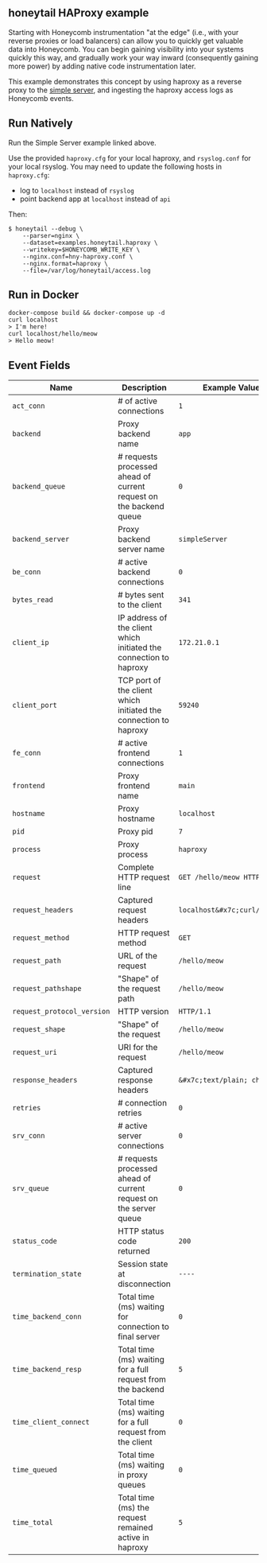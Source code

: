 ## honeytail HAProxy example

Starting with Honeycomb instrumentation "at the edge" (i.e., with your reverse
proxies or load balancers) can allow you to quickly get valuable data into
Honeycomb. You can begin gaining visibility into your systems quickly this way,
and gradually work your way inward (consequently gaining more power) by adding
native code instrumentation later.

This example demonstrates this concept by using haproxy as a reverse proxy to the
[simple server](../simple-server), and
ingesting the haproxy access logs as Honeycomb events.

## Run Natively

Run the Simple Server example linked above.

Use the provided `haproxy.cfg` for your local haproxy, and `rsyslog.conf` 
for your local rsyslog. You may need to update the following hosts in `haproxy.cfg`:
- log to `localhost` instead of `rsyslog`
- point backend app at `localhost` instead of `api`

Then:

```
$ honeytail --debug \
    --parser=nginx \
    --dataset=examples.honeytail.haproxy \
    --writekey=$HONEYCOMB_WRITE_KEY \
    --nginx.conf=hny-haproxy.conf \
    --nginx.format=haproxy \
    --file=/var/log/honeytail/access.log
```

## Run in Docker

```shell
docker-compose build && docker-compose up -d
curl localhost
> I'm here!
curl localhost/hello/meow
> Hello meow!
```

## Event Fields

| **Name**                   | **Description**                                                    | **Example Value**            |
|----------------------------|--------------------------------------------------------------------|------------------------------|
| `act_conn`                 | # of active connections                                            | `1`                          |
| `backend`                  | Proxy backend name                                                 | `app`                        |
| `backend_queue`            | # requests processed ahead of current request on the backend queue | `0`                          |
| `backend_server`           | Proxy backend server name                                          | `simpleServer`               |
| `be_conn`                  | # active backend connections                                       | `0`                          |
| `bytes_read`               | # bytes sent to the client                                         | `341`                        |
| `client_ip`                | IP address of the client which initiated the connection to haproxy | `172.21.0.1`                 |
| `client_port`              | TCP port of the client which initiated the connection to haproxy   | `59240`                      |
| `fe_conn`                  | # active frontend connections                                      | `1`                          |
| `frontend`                 | Proxy frontend name                                                | `main`                       |
| `hostname`                 | Proxy hostname                                                     | `localhost`                  |
| `pid`                      | Proxy pid                                                          | `7`                          |
| `process`                  | Proxy process                                                      | `haproxy`                    |
| `request`                  | Complete HTTP request line                                         | `GET /hello/meow HTTP/1.1`   |
| `request_headers`          | Captured request headers                                           | `localhost&#x7c;curl/7.79.1` |
| `request_method`           | HTTP request method                                                | `GET`                        |
| `request_path`             | URL of the request                                                 | `/hello/meow`                |
| `request_pathshape`        | "Shape" of the request path                                        | `/hello/meow`                |
| `request_protocol_version` | HTTP version                                                       | `HTTP/1.1`                   |
| `request_shape`            | "Shape" of the request                                             | `/hello/meow`                |
| `request_uri`              | URI for the request                                                | `/hello/meow`                |
| `response_headers`         | Captured response headers                                          | `&#x7c;text/plain; charset=` |
| `retries`                  | # connection retries                                               | `0`                          |
| `srv_conn`                 | # active server connections                                        | `0`                          |
| `srv_queue`                | # requests processed ahead of current request on the server queue  | `0`                          |
| `status_code`              | HTTP status code returned                                          | `200`                        |
| `termination_state`        | Session state at disconnection                                     | `----`                       |
| `time_backend_conn`        | Total time (ms) waiting for connection to final server             | `0`                          |
| `time_backend_resp`        | Total time (ms) waiting for a full request from the backend        | `5`                          |
| `time_client_connect`      | Total time (ms) waiting for a full request from the client         | `0`                          |
| `time_queued`              | Total time (ms) waiting in proxy queues                            | `0`                          |
| `time_total`               | Total time (ms) the request remained active in haproxy             | `5`                          |
